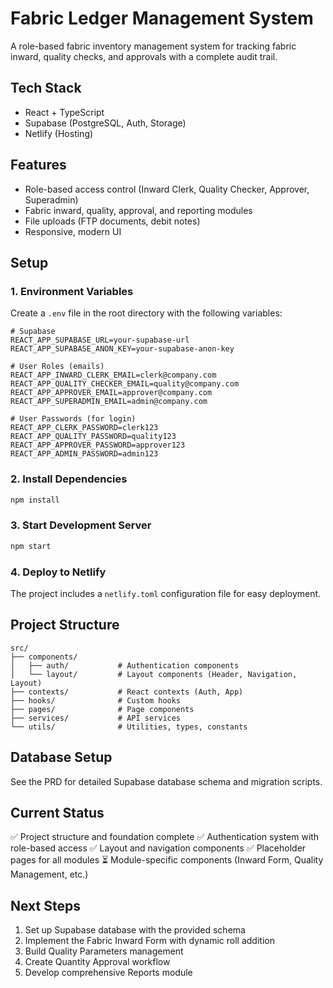 # Fabric Ledger Management System

A role-based fabric inventory management system for tracking fabric inward, quality checks, and approvals with a complete audit trail.

## Tech Stack
- React + TypeScript
- Supabase (PostgreSQL, Auth, Storage)
- Netlify (Hosting)

## Features
- Role-based access control (Inward Clerk, Quality Checker, Approver, Superadmin)
- Fabric inward, quality, approval, and reporting modules
- File uploads (FTP documents, debit notes)
- Responsive, modern UI

## Setup

### 1. Environment Variables
Create a `.env` file in the root directory with the following variables:

```env
# Supabase
REACT_APP_SUPABASE_URL=your-supabase-url
REACT_APP_SUPABASE_ANON_KEY=your-supabase-anon-key

# User Roles (emails)
REACT_APP_INWARD_CLERK_EMAIL=clerk@company.com
REACT_APP_QUALITY_CHECKER_EMAIL=quality@company.com
REACT_APP_APPROVER_EMAIL=approver@company.com
REACT_APP_SUPERADMIN_EMAIL=admin@company.com

# User Passwords (for login)
REACT_APP_CLERK_PASSWORD=clerk123
REACT_APP_QUALITY_PASSWORD=quality123
REACT_APP_APPROVER_PASSWORD=approver123
REACT_APP_ADMIN_PASSWORD=admin123
```

### 2. Install Dependencies
```bash
npm install
```

### 3. Start Development Server
```bash
npm start
```

### 4. Deploy to Netlify
The project includes a `netlify.toml` configuration file for easy deployment.

## Project Structure
```
src/
├── components/
│   ├── auth/           # Authentication components
│   └── layout/         # Layout components (Header, Navigation, Layout)
├── contexts/           # React contexts (Auth, App)
├── hooks/              # Custom hooks
├── pages/              # Page components
├── services/           # API services
└── utils/              # Utilities, types, constants
```

## Database Setup
See the PRD for detailed Supabase database schema and migration scripts.

## Current Status
✅ Project structure and foundation complete
✅ Authentication system with role-based access
✅ Layout and navigation components
✅ Placeholder pages for all modules
⏳ Module-specific components (Inward Form, Quality Management, etc.)

## Next Steps
1. Set up Supabase database with the provided schema
2. Implement the Fabric Inward Form with dynamic roll addition
3. Build Quality Parameters management
4. Create Quantity Approval workflow
5. Develop comprehensive Reports module
